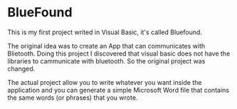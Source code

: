 # BlueFound

This is my first project writed in Visual Basic, it's called Bluefound.

The original idea was to create an App that can communicates with Blietooth.
Doing this project I discovered that visual basic does not have the libraries to cammunicate with bluetooth.
So the original project was changed. 

The actual project allow you to write whatever you want inside the application and you can generate a simple 
Microsoft Word file that contains the same words (or phrases) that you wrote. 
